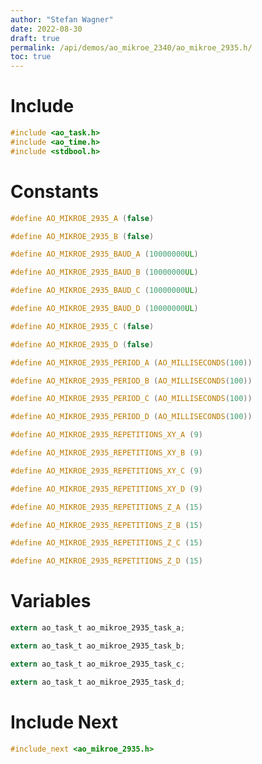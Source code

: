 ```yaml
---
author: "Stefan Wagner"
date: 2022-08-30
draft: true
permalink: /api/demos/ao_mikroe_2340/ao_mikroe_2935.h/
toc: true
---
```


# Include

```c
#include <ao_task.h>
#include <ao_time.h>
#include <stdbool.h>
```

# Constants

```c
#define AO_MIKROE_2935_A (false)
```

```c
#define AO_MIKROE_2935_B (false)
```

```c
#define AO_MIKROE_2935_BAUD_A (10000000UL)
```

```c
#define AO_MIKROE_2935_BAUD_B (10000000UL)
```

```c
#define AO_MIKROE_2935_BAUD_C (10000000UL)
```

```c
#define AO_MIKROE_2935_BAUD_D (10000000UL)
```

```c
#define AO_MIKROE_2935_C (false)
```

```c
#define AO_MIKROE_2935_D (false)
```

```c
#define AO_MIKROE_2935_PERIOD_A (AO_MILLISECONDS(100))
```

```c
#define AO_MIKROE_2935_PERIOD_B (AO_MILLISECONDS(100))
```

```c
#define AO_MIKROE_2935_PERIOD_C (AO_MILLISECONDS(100))
```

```c
#define AO_MIKROE_2935_PERIOD_D (AO_MILLISECONDS(100))
```

```c
#define AO_MIKROE_2935_REPETITIONS_XY_A (9)
```

```c
#define AO_MIKROE_2935_REPETITIONS_XY_B (9)
```

```c
#define AO_MIKROE_2935_REPETITIONS_XY_C (9)
```

```c
#define AO_MIKROE_2935_REPETITIONS_XY_D (9)
```

```c
#define AO_MIKROE_2935_REPETITIONS_Z_A (15)
```

```c
#define AO_MIKROE_2935_REPETITIONS_Z_B (15)
```

```c
#define AO_MIKROE_2935_REPETITIONS_Z_C (15)
```

```c
#define AO_MIKROE_2935_REPETITIONS_Z_D (15)
```

# Variables

```c
extern ao_task_t ao_mikroe_2935_task_a;
```

```c
extern ao_task_t ao_mikroe_2935_task_b;
```

```c
extern ao_task_t ao_mikroe_2935_task_c;
```

```c
extern ao_task_t ao_mikroe_2935_task_d;
```

# Include Next

```c
#include_next <ao_mikroe_2935.h>
```
